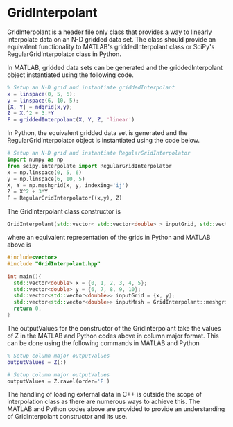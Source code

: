 # GridInterpolant
GridInterpolant is a header file only class that provides a way to linearly interpolate data on an N-D gridded data set. The class should provide an equivalent functionality to MATLAB's griddedInterpolant class or SciPy's RegularGridInterpolator class in Python. 

In MATLAB, gridded data sets can be generated and the griddedInterpolant object instantiated using the following code.
```MATLAB
% Setup an N-D grid and instantiate griddedInterpolant
x = linspace(0, 5, 6);
y = linspace(6, 10, 5);
[X, Y] = ndgrid(x,y);
Z = X.^2 + 3.*Y
F = griddedInterpolant(X, Y, Z, 'linear')
```

In Python, the equivalent gridded data set is generated and the RegularGridInterpolator object is instantiated using the code below.
```Python
# Setup an N-D grid and instantiate RegularGridInterpolator
import numpy as np
from scipy.interpolate import RegularGridInterpolator
x = np.linspace(0, 5, 6)
y = np.linspace(6, 10, 5)
X, Y = np.meshgrid(x, y, indexing='ij')
Z = X^2 + 3*Y
F = RegularGridInterpolator((x,y), Z)
```

The GridInterpolant class constructor is 
```c++
GridInterpolant(std::vector< std::vector<double> > inputGrid, std::vector<double> outputValues);
```
where an equivalent representation of the grids in Python and MATLAB above is 
```c++
#include<vector>
#include "GridInterpolant.hpp"

int main(){
  std::vector<double> x = {0, 1, 2, 3, 4, 5};
  std::vector<double> y = {6, 7, 8, 9, 10};
  std::vector<std::vector<double>> inputGrid = {x, y};
  std::vector<std::vector<double>> inputMesh = GridInterpolant::meshgrid(inputGrid);
  return 0;
}
```

The outputValues for the constructor of the GridInterpolant take the values of Z in the MATLAB and Python codes above in column major format. This can be done using the following commands in MATLAB and Python
```MATLAB
% Setup column major outputValues
outputValues = Z(:)
```

```Python
# Setup column major outputValues
outputValues = Z.ravel(order='F')
```

The handling of loading external data in C++ is outside the scope of interpolation class as there are numerous ways to achieve this. The MATLAB and Python codes above are provided to provide an understanding of GridInterpolant constructor and its use.
